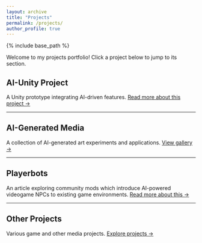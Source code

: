```yaml
---
layout: archive
title: "Projects"
permalink: /projects/
author_profile: true
---
```


{% include base_path %}

Welcome to my projects portfolio! Click a project below to jump to its section.

## AI-Unity Project
A Unity prototype integrating AI-driven features.
[Read more about this project →](/projects/ai-unity-project)

---

## AI-Generated Media
A collection of AI-generated art experiments and applications.
[View gallery →](/projects/ai-generated-media)

---

## Playerbots
An article exploring community mods which introduce AI-powered videogame NPCs to existing game environments.
[Read more about this →](/projects/playerbots)

---

## Other Projects
Various game and other media projects.
[Explore projects →](/projects/other-projects)

